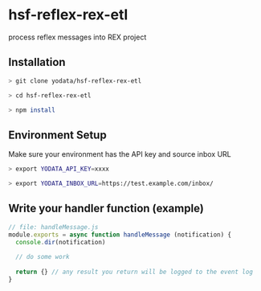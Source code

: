 # hsf-reflex-rex-etl

process reflex messages into REX project

## Installation

```bash
> git clone yodata/hsf-reflex-rex-etl

> cd hsf-reflex-rex-etl

> npm install
```

## Environment Setup

Make sure your environment has the API key and source inbox URL

```bash
> export YODATA_API_KEY=xxxx

> export YODATA_INBOX_URL=https://test.example.com/inbox/
```

## Write your handler function (example)

```js
// file: handleMessage.js
module.exports = async function handleMessage (notification) {
  console.dir(notification)
  
  // do some work
  
  return {} // any result you return will be logged to the event log
}

```